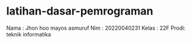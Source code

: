 # latihan-dasar-pemrograman
Nama : Jhon hoo mayos asmuruf
Nim : 20220040231
Kelas : 22F
Prodi: teknik informatika

